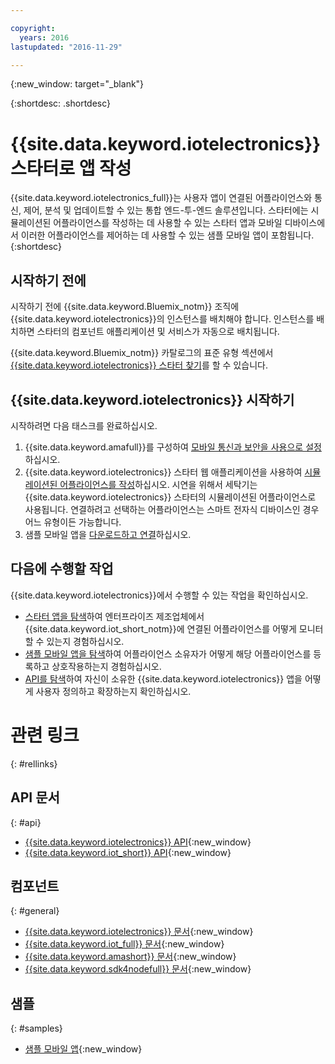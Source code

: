 ```yaml
---

copyright:
  years: 2016
lastupdated: "2016-11-29"

---
```


{:new_window: target="\_blank"}

{:shortdesc: .shortdesc}


# {{site.data.keyword.iotelectronics}} 스타터로 앱 작성

{{site.data.keyword.iotelectronics_full}}는 사용자 앱이 연결된 어플라이언스와 통신, 제어, 분석 및 업데이트할 수 있는 통합 엔드-투-엔드 솔루션입니다. 스타터에는 시뮬레이션된 어플라이언스를 작성하는 데 사용할 수 있는 스타터 앱과 모바일 디바이스에서 이러한 어플라이언스를 제어하는 데 사용할 수 있는 샘플 모바일 앱이 포함됩니다.
{:shortdesc}

## 시작하기 전에

시작하기 전에 {{site.data.keyword.Bluemix_notm}} 조직에 {{site.data.keyword.iotelectronics}}의 인스턴스를 배치해야 합니다. 인스턴스를 배치하면 스타터의 컴포넌트 애플리케이션 및 서비스가 자동으로 배치됩니다. 

 {{site.data.keyword.Bluemix_notm}} 카탈로그의 표준 유형 섹션에서 [{{site.data.keyword.iotelectronics}} 스타터 찾기](https://console.{DomainName}/catalog/starters/iot-for-electronics-starter/)를 할 수 있습니다.   

## {{site.data.keyword.iotelectronics}} 시작하기
시작하려면 다음 태스크를 완료하십시오. 

1. {{site.data.keyword.amafull}}를 구성하여 [모바일 통신과 보안을 사용으로 설정](iotelectronics_config_mca.html)하십시오. 
2. {{site.data.keyword.iotelectronics}} 스타터 웹 애플리케이션을 사용하여 [시뮬레이션된 어플라이언스를 작성](iot4ecreatingappliances.html)하십시오. 시연을 위해서 세탁기는 {{site.data.keyword.iotelectronics}} 스타터의 시뮬레이션된 어플라이언스로 사용됩니다. 연결하려고 선택하는 어플라이언스는 스마트 전자식 디바이스인 경우 어느 유형이든 가능합니다. 
3. 샘플 모바일 앱을 [다운로드하고 연결](iotelectronics_config_mobile.html)하십시오. 


## 다음에 수행할 작업
{{site.data.keyword.iotelectronics}}에서 수행할 수 있는 작업을 확인하십시오. 

- [스타터 앱을 탐색](iot4ecreatingappliances.html)하여 엔터프라이즈 제조업체에서 {{site.data.keyword.iot_short_notm}}에 연결된 어플라이언스를 어떻게 모니터할 수 있는지 경험하십시오. 
- [샘플 모바일 앱을 탐색](iotelectronics_config_mobile.html)하여 어플라이언스 소유자가 어떻게 해당 어플라이언스를 등록하고 상호작용하는지 경험하십시오. 
- [API를 탐색](http://ibmiotforelectronics.mybluemix.net/public/iot4eregistrationapi.html)하여 자신이 소유한 {{site.data.keyword.iotelectronics}} 앱을 어떻게 사용자 정의하고 확장하는지 확인하십시오. 

# 관련 링크
{: #rellinks}
<!-- Related Links last updated 23 October 2016 - new API source -->
## API 문서
{: #api}
* [{{site.data.keyword.iotelectronics}} API](https://broker-uss-iot4e.electronics.internetofthings.ibmcloud.com/public/iot4eregistrationapi.html){:new_window}
* [{{site.data.keyword.iot_short}} API](https://developer.ibm.com/iotfoundation/recipes/api-documentation/){:new_window}


## 컴포넌트
{: #general}

* [{{site.data.keyword.iotelectronics}} 문서](iotelectronics_overview.html){:new_window}
* [{{site.data.keyword.iot_full}} 문서](https://console.ng.bluemix.net/docs/services/IoT/index.html){:new_window}
*  [{{site.data.keyword.amashort}} 문서](https://console.ng.bluemix.net/docs/services/mobileaccess/overview.html){:new_window}
* [{{site.data.keyword.sdk4nodefull}} 문서](https://console.ng.bluemix.net/docs/runtimes/nodejs/index.html#nodejs_runtime){:new_window}

## 샘플
{: #samples}
* [샘플 모바일 앱](https://console.ng.bluemix.net/docs/starters/IotElectronics/iotelectronics_config_mobile.html){:new_window}
